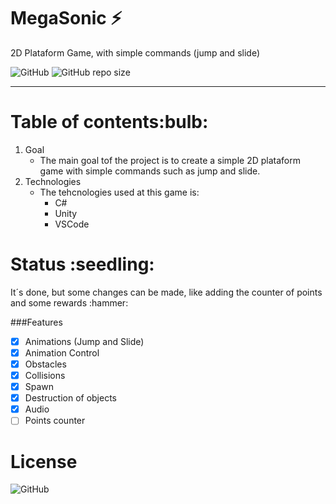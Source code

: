 # MegaSonic :zap:

<p>2D Plataform Game, with simple commands (jump and slide)</p>

<img alt="GitHub" src="https://img.shields.io/github/license/carolfons/MegaSonic">
<img alt="GitHub repo size" src="https://img.shields.io/github/repo-size/carolfons/MegaSonic">

------------------------------------------------------------------------------------------------------------------------

<h1> Table of contents:bulb:</h1>

1. Goal
   - The main goal tof the project is to create a simple 2D plataform game with simple commands
   such as jump and slide.
2. Technologies
   - The tehcnologies used at this game is:
     - C#
     - Unity
     - VSCode

<h1> Status :seedling:</h1>
<p> It´s done, but some changes can be made, like adding the counter of points and some rewards :hammer: </p>

###Features

- [x] Animations (Jump and Slide)
- [x] Animation Control
- [x] Obstacles
- [x] Collisions
- [x] Spawn
- [x] Destruction of objects
- [x] Audio
- [ ] Points counter

<h1> License </h1>
           <img alt="GitHub" src="https://img.shields.io/github/license/carolfons/MegaSonic">
